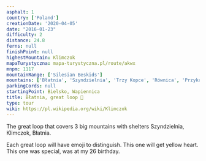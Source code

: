 ```yaml
---
asphalt: 1
country: ['Poland']
creationDate: '2020-04-05'
date: "2016-01-23"
difficulty: 2
distance: 24.8
ferns: null
finishPoint: null
highestMountain: Klimczok
mapaTurystyczna: mapa-turystyczna.pl/route/akwx
mnpm: 1117
mountainRange: ['Silesian Beskids']
mountains: ['Błatnia', 'Szyndzielnia', 'Trzy Kopce', 'Równica', 'Przykra']
parkingCords: null
startingPoint: Bielsko, Wapiennica
title: Błatnia, great loop 💛
type: tour
wiki: https://pl.wikipedia.org/wiki/Klimczok
---
```


The great loop that covers 3 big mountains with shelters Szyndzielnia, Klimczok, Błatnia.

Each great loop will have emoji to distinguish. This one will get yellow heart. This one was special, was at my 26 birthday.
